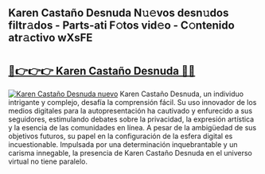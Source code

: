 ## Karen Castaño Desnuda N𝚞𝚎vos desn𝚞dos filtr𝚊dos - Parts-ati F𝚘tos vid𝚎o - C𝚘ntenido atr𝚊ctivo wXsFE

# <h2><a href="http://mbden1e.tromn.icu/?c=Karen+Casta%c3%b1o+Desnuda">🔗👉👉👉 Karen Castaño Desnuda 🔗🔗</a></h2>

[![Karen Castaño Desnuda nuevo](https://i.imgur.com/pEAQMta.gif)](http://mbden1e.tromn.icu/?c=Karen+Casta%c3%b1o+Desnuda)
Karen Castaño Desnuda, un individuo intrigante y complejo, desafía la comprensión fácil. Su uso innovador de los medios digitales para la autopresentación ha cautivado y enfurecido a sus seguidores, estimulando debates sobre la privacidad, la expresión artística y la esencia de las comunidades en línea. A pesar de la ambigüedad de sus objetivos futuros, su papel en la configuración de la esfera digital es incuestionable. Impulsada por una determinación inquebrantable y un carisma innegable, la presencia de Karen Castaño Desnuda en el universo virtual no tiene paralelo.
